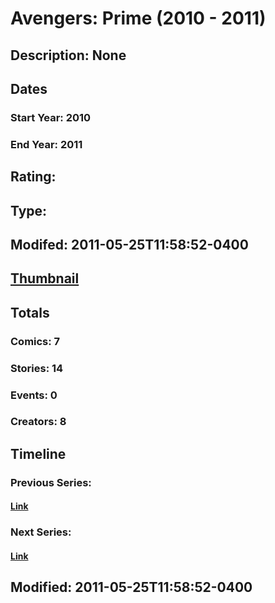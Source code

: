 # Avengers: Prime (2010 - 2011)
## Description: None
## Dates
### Start Year: 2010
### End Year: 2011
## Rating: 
## Type: 
## Modifed: 2011-05-25T11:58:52-0400
## [Thumbnail](http://i.annihil.us/u/prod/marvel/i/mg/6/30/4ba94615b71b6.jpg)
## Totals
### Comics: 7
### Stories: 14
### Events: 0
### Creators: 8
## Timeline
### Previous Series: 
#### [Link]()
### Next Series: 
#### [Link]()
## Modified: 2011-05-25T11:58:52-0400